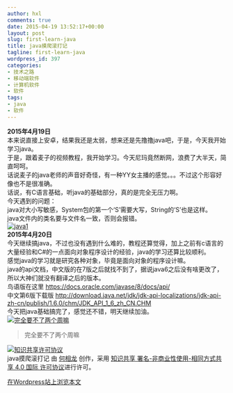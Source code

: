 ```yaml
---
author: hxl
comments: true
date: 2015-04-19 13:52:17+00:00
layout: post
slug: first-learn-java
title: java摸爬滚打记
tagline: first-learn-java
wordpress_id: 397
categories:
- 技术之路
- 移动端软件
- 计算机软件
- 软件
tags:
- java
- 软件
---
```


**2015年4月19日**  
本来说直接上安卓，结果我还是太弱，想来还是先撸撸java吧，于是，今天我开始学习java。  
于是，跟着麦子的视频教程，我开始学习。今天尼玛竟然断网，浪费了大半天，简直呵呵。  
话说麦子的java老师的声音好奇怪，有一种YY女主播的感觉。。。不过这个形容好像也不是很准确。  
话说，有C语言基础，听java的基础部分，真的是完全无压力啊。  
今天遇到的问题：  
java对大小写敏感，System包的第一个‘S’需要大写，String的‘S’也是这样。  
java文件内的类名要与文件名一致，否则会报错。  
[![java1](https://tec.hxlxz.com/wp-content/uploads/2015/04/java1.png)](https://tec.hxlxz.com/wp-content/uploads/2015/04/java1.png)  
**2015年4月20日**  
今天继续搞java，不过也没有遇到什么难的，教程还算觉得，加上之前有c语言的大量经验和C#的一点面向对象程序设计的经验，java的学习还算比较顺利。  
感觉java的学习就是研究各种对象，毕竟是面向对象的程序设计嘛。  
java的api文档，中文版的在7版之后就找不到了，据说java6之后没有啥更改了，所以大神们就没有翻译之后的版本。  
鸟语版在这里 https://docs.oracle.com/javase/8/docs/api/  
中文第6版下载版 http://download.java.net/jdk/jdk-api-localizations/jdk-api-zh-cn/publish/1.6.0/chm/JDK_API_1_6_zh_CN.CHM  
今天把java基础搞完了，感觉还不错，明天继续加油。  
[![完全要不了两个周嘛](https://tec.hxlxz.com/wp-content/uploads/2015/04/java_1.png)](https://tec.hxlxz.com/wp-content/uploads/2015/04/java_1.png)   

> 完全要不了两个周嘛  

[![知识共享许可协议](https://i.creativecommons.org/l/by-nc-sa/4.0/88x31.png)](http://creativecommons.org/licenses/by-nc-sa/4.0/)  
java摸爬滚打记 由 [何相龙]() 创作，采用 [知识共享 署名-非商业性使用-相同方式共享 4.0 国际 许可协议](http://creativecommons.org/licenses/by-nc-sa/4.0/)进行许可。  

[在Wordpress站上浏览本文](https://tec.hxlxz.com/?p=397)